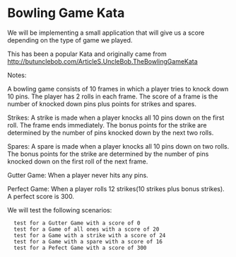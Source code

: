 Bowling Game Kata
============

We will be implementing a small application that will give us a score depending on the type of game we played.

This has been a popular Kata and originally came from http://butunclebob.com/ArticleS.UncleBob.TheBowlingGameKata

Notes:

A bowling game consists of 10 frames in which a player tries to knock down 10 pins. The player has
2 rolls in each frame.  The score of a frame is the number of knocked down pins plus points for strikes
and spares.

Strikes:
A strike is made when a player knocks all 10 pins down on the first roll. The frame ends immediately.
The bonus points for the strike are determined by the number of pins knocked down by the next two rolls.

Spares:
A spare is made when a player knocks all 10 pins down on two rolls.  The bonus points for the strike are
determined by the number of pins knocked down on the first roll of the next frame.

Gutter Game:
When a player never hits any pins.

Perfect Game:
When a player rolls 12 strikes(10 strikes plus bonus strikes). A perfect score is 300.

We will test the following scenarios:

```
  test for a Gutter Game with a score of 0
  test for a Game of all ones with a score of 20
  test for a Game with a strike with a score of 24
  test for a Game with a spare with a score of 16
  test for a Pefect Game with a score of 300
```
